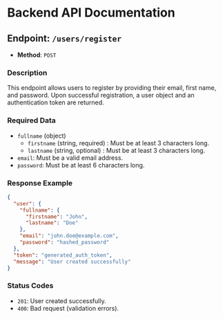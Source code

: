 # Backend API Documentation

## Endpoint: `/users/register`

- **Method**: `POST`

### Description

This endpoint allows users to register by providing their email, first name, and password. Upon successful registration, a user object and an authentication token are returned.

### Required Data

- `fullname` (object)
  - `firstname` (string, required) : Must be at least 3 characters long.
  - `lastname` (string, optional) : Must be at least 3 characters long.
- `email`: Must be a valid email address.
- `password`: Must be at least 6 characters long.

### Response Example

```json
{
  "user": {
    "fullname": {
      "firstname": "John",
      "lastname": "Doe"
    },
    "email": "john.doe@example.com",
    "password": "hashed_password"
  },
  "token": "generated_auth_token",
  "message": "User created successfully"
}
```

### Status Codes

- `201`: User created successfully.
- `400`: Bad request (validation errors).

